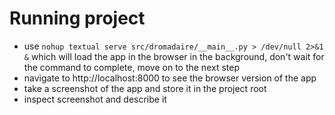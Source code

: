 # Running project

- use `nohup textual serve src/dromadaire/__main__.py > /dev/null 2>&1 &` which will load the app in the browser in the background, don't wait for the command to complete, move on to the next step
- navigate to http://localhost:8000 to see the browser version of the app
- take a screenshot of the app and store it in the project root
- inspect screenshot and describe it